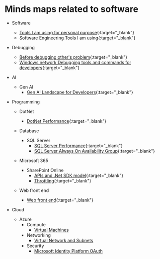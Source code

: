 # Minds maps related to software
- Software 
  - [Tools I am using for personal purpose](https://www.plantuml.com/plantuml/proxy?fmt=svg&cache=no&src=https://raw.githubusercontent.com/mind-maps/software/master/software-tools/personal-tools.puml){:target="_blank"}
  - [Software Engineering Tools I am using](https://www.plantuml.com/plantuml/proxy?fmt=svg&cache=no&src=https://raw.githubusercontent.com/mind-maps/software/master/software-tools/software-engineering-tools.puml){:target="_blank"}
- Debugging
  - [Before debugging other's problem](https://www.plantuml.com/plantuml/proxy?fmt=svg&cache=no&src=https://raw.githubusercontent.com/mind-maps/software/master/debugging/before-debugging-others-problem.puml){:target="_blank"}
  - [Windows network Debugging tools and commands for developers](http://www.plantuml.com/plantuml/proxy?fmt=svg&cache=no&src=https://raw.githubusercontent.com/mind-maps/software/master/debugging/windows-network-debugging.puml){:target="_blank"}
 - AI
   - Gen AI
     - [Gen AI Landscape for Developers](https://www.plantuml.com/plantuml/proxy?fmt=svg&cache=no&src=https://raw.githubusercontent.com/mind-maps/software/master/AI/GenAI/developer-landscape.puml){:target="_blank"}
 - Programming
   - DotNet
     - [DotNet Performance](https://www.plantuml.com/plantuml/proxy?fmt=svg&cache=no&src=https://raw.githubusercontent.com/mind-maps/software/master/programming/dot-net/dotnet-web-performance.puml){:target="_blank"}
   - Database
     - SQL Server
       - [SQL Server Performance](https://www.plantuml.com/plantuml/proxy?fmt=svg&cache=no&src=https://raw.githubusercontent.com/mind-maps/software/master/programming/database/sql-server/sql-server-performance.puml){:target="_blank"}
       - [SQL Server Always On Availability Group](https://www.plantuml.com/plantuml/proxy?fmt=svg&cache=no&src=https://raw.githubusercontent.com/mind-maps/software/master/programming/database/sql-server/always-on-availability-groups.puml){:target="_blank"}
    - Microsoft 365
      - SharePoint Online
          - [APIs and .Net SDK model](https://www.plantuml.com/plantuml/proxy?fmt=svg&cache=no&src=https://raw.githubusercontent.com/mind-maps/software/master/programming/microsoft-365/sharepoint/api-dotnet-sdk.puml){:target="_blank"}
          - [Throttling](https://www.plantuml.com/plantuml/proxy?fmt=svg&cache=no&src=https://raw.githubusercontent.com/mind-maps/software/master/programming/microsoft-365/sharepoint/throttling-flow.puml){:target="_blank"}
          
    - Web front end
      - [Web front end](https://www.plantuml.com/plantuml/proxy?fmt=svg&cache=no&src=https://raw.githubusercontent.com/mind-maps/software/master/programming/web-front-end/tools-tech.puml){:target="_blank"}
   
- Cloud
  - Azure
    - Compute
      - [Virtual Machines](https://www.plantuml.com/plantuml/proxy?fmt=svg&cache=no&src=https://raw.githubusercontent.com/mind-maps/software/master/cloud/Azure/compute/vm.puml)
    - Networking
      - [Virtual Network and Subnets](https://www.plantuml.com/plantuml/proxy?fmt=svg&cache=no&src=https://raw.githubusercontent.com/mind-maps/software/master/cloud/Azure/networking/vnet.puml)
    - Security
      - [Microsoft Identity Platform OAuth](https://www.plantuml.com/plantuml/proxy?fmt=svg&cache=no&src=https://raw.githubusercontent.com/mind-maps/software/master/cloud/Azure/microsoft-identity-platform-oauth.puml)
